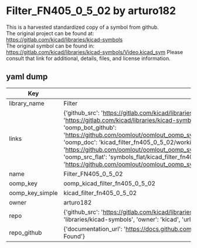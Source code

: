 # Filter_FN405_0_5_02 by arturo182  
This is a harvested standardized copy of a symbol from github.  
The original project can be found at:  
https://gitlab.com/kicad/libraries/kicad-symbols  
The original symbol can be found in:
https://gitlab.com/kicad/libraries/kicad-symbols/Video.kicad_sym
Please consult that link for additional, details, files, and license information.  
## yaml dump  
| Key | Value |  
| --- | --- |  
| library_name | Filter |  
| links | {'github_src': 'https://gitlab.com/kicad/libraries/kicad-symbols/Video.kicad_sym', 'github_src_repo': 'https://gitlab.com/kicad/libraries/kicad-symbols', 'oomp_bot': 'kicad_filter_fn405_0_5_02/working', 'oomp_bot_github': 'https://github.com/oomlout/oomlout_oomp_symbol_bot/tree/main/kicad_filter_fn405_0_5_02/working', 'oomp_doc': 'kicad_filter_fn405_0_5_02/working', 'oomp_doc_github': 'https://github.com/oomlout/oomlout_oomp_symbol_doc/tree/main/kicad_filter_fn405_0_5_02/working', 'oomp_src_flat': 'symbols_flat/kicad_filter_fn405_0_5_02/working', 'oomp_src_flat_github': 'https://github.com/oomlout/oomlout_oomp_symbol_src/tree/main/kicad_filter_fn405_0_5_02/working'} |  
| name | Filter_FN405_0_5_02 |  
| oomp_key | oomp_kicad_filter_fn405_0_5_02 |  
| oomp_key_simple | kicad_filter_fn405_0_5_02 |  
| owner | arturo182 |  
| repo | {'github_src': 'https://gitlab.com/kicad/libraries/kicad-symbols/Video.kicad_sym', 'name': 'libraries/kicad-symbols', 'owner': 'kicad', 'url': 'https://gitlab.com/kicad/libraries/kicad-symbols'} |  
| repo_github | {'documentation_url': 'https://docs.github.com/rest/repos/repos#get-a-repository', 'message': 'Not Found'} |  

